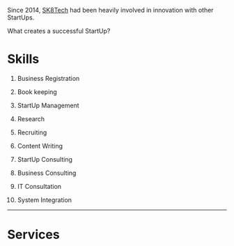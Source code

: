 Since 2014, [SK8Tech](https://sk8.tech) had been heavily involved in innovation with other StartUps. 

What creates a successful StartUp?

# Skills

1. Business Registration
1. Book keeping
1. StartUp Management
1. Research
1. Recruiting
1. Content Writing

1. StartUp Consulting
1. Business Consulting
1. IT Consultation
1. System Integration

---

# Services

